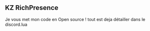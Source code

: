 ## KZ RichPresence

Je vous met mon code en Open source ! tout est deja détailler dans le discord.lua
